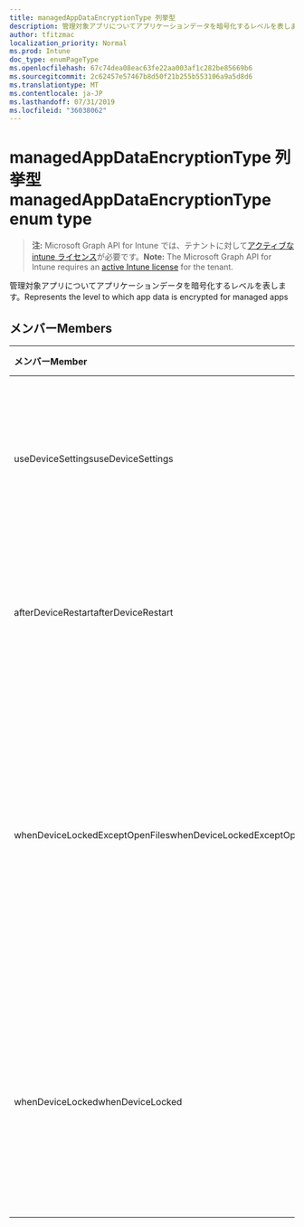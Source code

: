 ```yaml
---
title: managedAppDataEncryptionType 列挙型
description: 管理対象アプリについてアプリケーションデータを暗号化するレベルを表します。
author: tfitzmac
localization_priority: Normal
ms.prod: Intune
doc_type: enumPageType
ms.openlocfilehash: 67c74dea08eac63fe22aa003af1c282be85669b6
ms.sourcegitcommit: 2c62457e57467b8d50f21b255b553106a9a5d8d6
ms.translationtype: MT
ms.contentlocale: ja-JP
ms.lasthandoff: 07/31/2019
ms.locfileid: "36038062"
---
```

# <a name="managedappdataencryptiontype-enum-type"></a><span data-ttu-id="0fbed-103">managedAppDataEncryptionType 列挙型</span><span class="sxs-lookup"><span data-stu-id="0fbed-103">managedAppDataEncryptionType enum type</span></span>

> <span data-ttu-id="0fbed-104">**注:** Microsoft Graph API for Intune では、テナントに対して[アクティブな intune ライセンス](https://go.microsoft.com/fwlink/?linkid=839381)が必要です。</span><span class="sxs-lookup"><span data-stu-id="0fbed-104">**Note:** The Microsoft Graph API for Intune requires an [active Intune license](https://go.microsoft.com/fwlink/?linkid=839381) for the tenant.</span></span>

<span data-ttu-id="0fbed-105">管理対象アプリについてアプリケーションデータを暗号化するレベルを表します。</span><span class="sxs-lookup"><span data-stu-id="0fbed-105">Represents the level to which app data is encrypted for managed apps</span></span>

## <a name="members"></a><span data-ttu-id="0fbed-106">メンバー</span><span class="sxs-lookup"><span data-stu-id="0fbed-106">Members</span></span>
|<span data-ttu-id="0fbed-107">メンバー</span><span class="sxs-lookup"><span data-stu-id="0fbed-107">Member</span></span>|<span data-ttu-id="0fbed-108">値</span><span class="sxs-lookup"><span data-stu-id="0fbed-108">Value</span></span>|<span data-ttu-id="0fbed-109">説明</span><span class="sxs-lookup"><span data-stu-id="0fbed-109">Description</span></span>|
|:---|:---|:---|
|<span data-ttu-id="0fbed-110">useDeviceSettings</span><span class="sxs-lookup"><span data-stu-id="0fbed-110">useDeviceSettings</span></span>|<span data-ttu-id="0fbed-111">.0</span><span class="sxs-lookup"><span data-stu-id="0fbed-111">0</span></span>|<span data-ttu-id="0fbed-112">アプリデータは、デバイスの既定の設定に基づいて暗号化されます。</span><span class="sxs-lookup"><span data-stu-id="0fbed-112">App data is encrypted based on the default settings on the device.</span></span>|
|<span data-ttu-id="0fbed-113">afterDeviceRestart</span><span class="sxs-lookup"><span data-stu-id="0fbed-113">afterDeviceRestart</span></span>|<span data-ttu-id="0fbed-114">1-d</span><span class="sxs-lookup"><span data-stu-id="0fbed-114">1</span></span>|<span data-ttu-id="0fbed-115">アプリのデータは、デバイスの再起動時に暗号化されます。</span><span class="sxs-lookup"><span data-stu-id="0fbed-115">App data is encrypted when the device is restarted.</span></span>|
|<span data-ttu-id="0fbed-116">whenDeviceLockedExceptOpenFiles</span><span class="sxs-lookup"><span data-stu-id="0fbed-116">whenDeviceLockedExceptOpenFiles</span></span>|<span data-ttu-id="0fbed-117">pbm-2</span><span class="sxs-lookup"><span data-stu-id="0fbed-117">2</span></span>|<span data-ttu-id="0fbed-118">このポリシーに関連付けられたアプリデータは、開いているファイル内のデータを除き、デバイスがロックされたときに暗号化されます。</span><span class="sxs-lookup"><span data-stu-id="0fbed-118">App data associated with this policy is encrypted when the device is locked, except data in files that are open</span></span>|
|<span data-ttu-id="0fbed-119">whenDeviceLocked</span><span class="sxs-lookup"><span data-stu-id="0fbed-119">whenDeviceLocked</span></span>|<span data-ttu-id="0fbed-120">1/3</span><span class="sxs-lookup"><span data-stu-id="0fbed-120">3</span></span>|<span data-ttu-id="0fbed-121">デバイスがロックされている場合、このポリシーに関連付けられているアプリデータは暗号化されます。</span><span class="sxs-lookup"><span data-stu-id="0fbed-121">App data associated with this policy is encrypted when the device is locked</span></span>|



